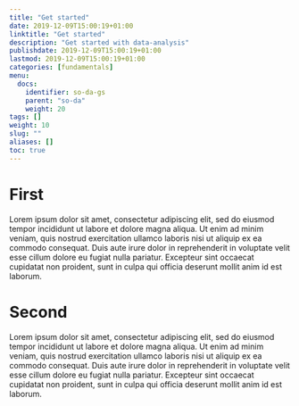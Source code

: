 ```yaml
---
title: "Get started"
date: 2019-12-09T15:00:19+01:00
linktitle: "Get started"
description: "Get started with data-analysis"
publishdate: 2019-12-09T15:00:19+01:00
lastmod: 2019-12-09T15:00:19+01:00
categories: [fundamentals]
menu:
  docs:
    identifier: so-da-gs
    parent: "so-da"
    weight: 20
tags: []
weight: 10
slug: ""
aliases: []
toc: true
---
```


# First

Lorem ipsum dolor sit amet, consectetur adipiscing elit, sed do eiusmod tempor incididunt ut labore et dolore magna aliqua. Ut enim ad minim veniam, quis nostrud exercitation ullamco laboris nisi ut aliquip ex ea commodo consequat. Duis aute irure dolor in reprehenderit in voluptate velit esse cillum dolore eu fugiat nulla pariatur. Excepteur sint occaecat cupidatat non proident, sunt in culpa qui officia deserunt mollit anim id est laborum.

# Second

Lorem ipsum dolor sit amet, consectetur adipiscing elit, sed do eiusmod tempor incididunt ut labore et dolore magna aliqua. Ut enim ad minim veniam, quis nostrud exercitation ullamco laboris nisi ut aliquip ex ea commodo consequat. Duis aute irure dolor in reprehenderit in voluptate velit esse cillum dolore eu fugiat nulla pariatur. Excepteur sint occaecat cupidatat non proident, sunt in culpa qui officia deserunt mollit anim id est laborum.
